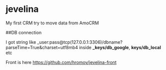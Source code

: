 # jevelina

My first CRM try to move data from AmoCRM

##DB connection

I got string like _user:pass@tcp(127.0.0.1:3306)/dbname?parseTime=True&charset=utf8mb4 inside **_keys/db_google**, **keys/db_local** etc

Front is here https://github.com/hromov/jevelina-front
